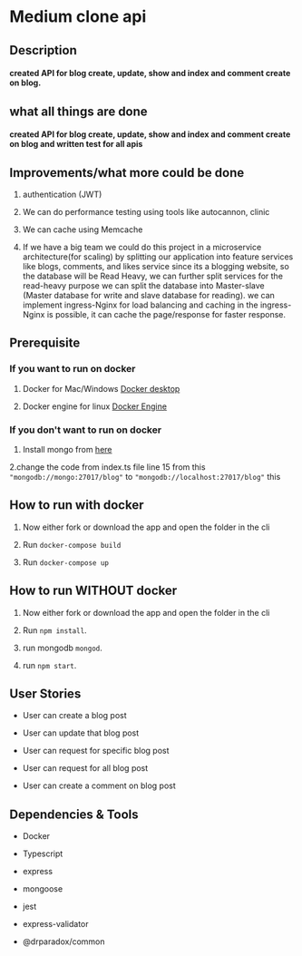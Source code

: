 # Medium clone api

## Description

#### created API for blog create, update, show and index and comment create on blog.


## what all things are done

#### created API for blog create, update, show and index and comment create on blog and written test for all apis


## Improvements/what more could be done

1) authentication (JWT)

2)  We can do performance testing using tools like autocannon, clinic

3) We can cache using Memcache

4) If we have a big team we could do this project in a microservice architecture(for scaling) by splitting our application into feature services like blogs, comments, and likes service since its a blogging website, so the database will be Read Heavy, we can further split services for the read-heavy purpose we can split the database into Master-slave (Master database for write and slave database for reading). we can implement ingress-Nginx for load balancing and caching in the ingress-Nginx is possible, it can cache the page/response for faster response.



## Prerequisite

### If you want to run on docker

1. Docker for Mac/Windows [Docker desktop](https://docs.docker.com/desktop/)

2. Docker engine for linux [Docker Engine](https://docs.docker.com/engine/install/)


### If you don't want to run on docker

1. Install mongo from [here](https://docs.mongodb.com/manual/installation/)

2.change the code from index.ts file line 15 from this `"mongodb://mongo:27017/blog"` to `"mongodb://localhost:27017/blog"` this 


## How to run with docker 

1. Now either fork or download the app and open the folder in the cli

2. Run `docker-compose build`

3. Run `docker-compose up`


## How to run WITHOUT docker

1. Now either fork or download the app and open the folder in the cli

2. Run `npm install`.

3. run mongodb `mongod`.

4. run `npm start`.


## User Stories

- User can create a blog post

- User can update that blog post

- User can request for specific blog post

- User can request for all blog post

- User can create a comment on blog post


## Dependencies & Tools

- Docker

- Typescript

- express

- mongoose

- jest

- express-validator

- @drparadox/common



